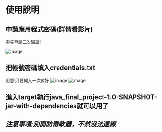 # 使用說明
## 申請應用程式密碼(詳情看影片)
需先申請二次驗證!

![image](https://github.com/kevin01157007/java_final_project/assets/152252977/0b882597-313b-4572-b48c-302b3a883a86)
## 把帳號密碼填入credentials.txt
用意:只要輸入一次就好
![image](https://github.com/kevin01157007/java_final_project/assets/152252977/f6f3264e-7344-42c1-8ecf-ec087f205e24)
![image](https://github.com/kevin01157007/java_final_project/assets/152252977/4b698ba4-60ae-4f90-aaee-3c3074f3dbe4)
## 進入target執行java_final_project-1.0-SNAPSHOT-jar-with-dependencies就可以用了
## *注意事項:別開防毒軟體，不然沒法連線*
